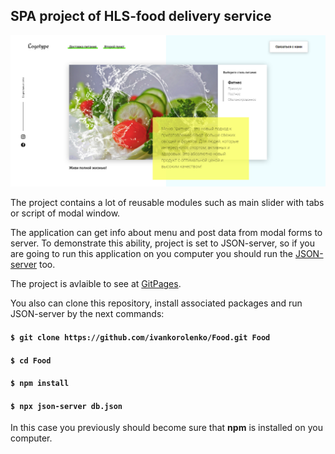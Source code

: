 ## SPA project of HLS-food delivery service

<img src="./screenshot.png" />

<br />

The project contains a lot of reusable modules such as main slider with tabs or script of modal window.

The application can get info about menu and post data from modal forms to server. To demonstrate this ability, project is set to JSON-server, so if you are going to run this application on you computer you should run the [JSON-server](https://github.com/typicode/json-server) too.

The project is avlaible to see at [GitPages](https://ivankorolenko.github.io/Food/).

You also can clone this repository, install associated packages and run JSON-server by the next commands:

#### `$ git clone https://github.com/ivankorolenko/Food.git Food`
#### `$ cd Food`
#### `$ npm install`
#### `$ npx json-server db.json`

In this case you previously should become sure that <b>npm</b> is installed on you computer.
